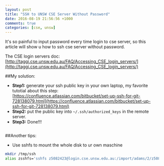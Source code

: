 ```yaml
---
layout: post
title: "SSH to UNSW CSE Server Without Password"
date: 2016-08-19 21:56:56 +1000
comments: true
categories: [cse, unsw]
---
```


It's so painful to input password every time login to cse server, so this article will show u how to ssh cse server without password.    

<!--more-->


The CSE login servers doc: [http://taggi.cse.unsw.edu.au/FAQ/Accessing_CSE_login_servers/](http://taggi.cse.unsw.edu.au/FAQ/Accessing_CSE_login_servers/)     


##My solution:    
- **Step1:** generate your ssh public key in your own laptop, my favorite tutotial about this step:     
[https://confluence.atlassian.com/bitbucket/set-up-ssh-for-git-728138079.html](https://confluence.atlassian.com/bitbucket/set-up-ssh-for-git-728138079.html)     
- **Step2:** put the public key into `~/.ssh/authorized_keys` in the remote server.     
- **Step3:** Done!!!     
<img style="max-height:300px" class="lazy" data-original="/images/blog/160819_ssh/ssh.png">    

##Another tips: 
- Use sshfs to mount the whole disk to ur own maschine
``` bash
mkdir /tmp/ssh
alias zsshfs='sshfs z5082423@login.cse.unsw.edu.au:/import/adams/2/z5082423 /tmp/ssh'
```

